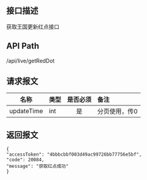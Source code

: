 ## 接口描述
获取王国更新红点接口
## API Path
/api/live/getRedDot
## 请求报文
|名称         |类型           |是否必须   |备注                                 |
|-------------|:--------------|:---------:|:------------------------------------|
|updateTime    |int    |是    |分页使用，传0    |
## 返回报文
    {
    "accessToken": "4bbbcbbf003d49ac99726bb77756e5bf",
    "code": 20084,
    "message": "获取红点成功"
    }
    
